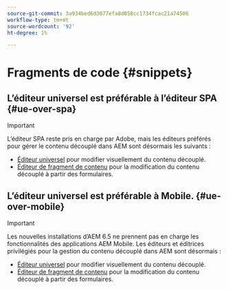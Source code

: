 ```yaml
---
source-git-commit: 3a934bed6d3077efa8d058cc1734fcac21a74506
workflow-type: tm+mt
source-wordcount: '92'
ht-degree: 1%

---
```

# Fragments de code {#snippets}

## L’éditeur universel est préférable à l’éditeur SPA {#ue-over-spa}

>[!IMPORTANT]
>
>L’éditeur SPA reste pris en charge par Adobe, mais les éditeurs préférés pour gérer le contenu découplé dans AEM sont désormais les suivants :
>
>* [Éditeur universel](/help/sites-developing/universal-editor/introduction.md) pour modifier visuellement du contenu découplé.
>* [Éditeur de fragment de contenu](/help/assets/content-fragments/content-fragments-managing.md) pour la modification du contenu découplé à partir des formulaires.

## L’éditeur universel est préférable à Mobile. {#ue-over-mobile}

>[!IMPORTANT]
>
>Les nouvelles installations d’AEM 6.5 ne prennent pas en charge les fonctionnalités des applications AEM Mobile. Les éditeurs et éditrices privilégiés pour la gestion du contenu découplé dans AEM sont désormais :
>
>* [Éditeur universel](/help/sites-developing/universal-editor/introduction.md) pour modifier visuellement du contenu découplé.
>* [Éditeur de fragment de contenu](/help/assets/content-fragments/content-fragments-managing.md) pour la modification du contenu découplé à partir des formulaires.
